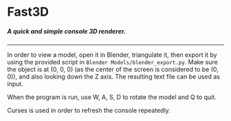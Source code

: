 # Fast3D
##### A quick and simple console 3D renderer.
---

In order to view a model, open it in Blender, triangulate it, then export it by using the provided script in `Blender Models/blender_export.py`. Make sure the object is at (0, 0, 0) (as the center of the screen is considered to be (0, 0)), and also looking down the Z axis. The resulting text file can be used as input.

When the program is run, use W, A, S, D to rotate the model and Q to quit.

Curses is used in order to refresh the console repeatedly.
